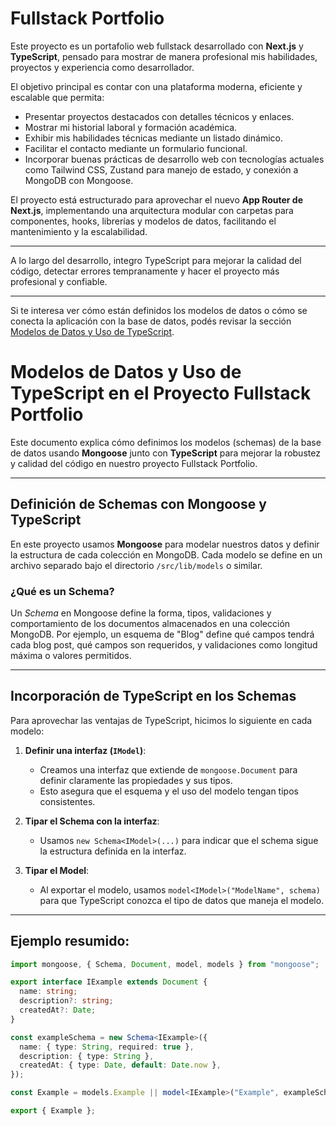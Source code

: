 # Fullstack Portfolio

Este proyecto es un portafolio web fullstack desarrollado con **Next.js** y **TypeScript**, pensado para mostrar de manera profesional mis habilidades, proyectos y experiencia como desarrollador.

El objetivo principal es contar con una plataforma moderna, eficiente y escalable que permita:

- Presentar proyectos destacados con detalles técnicos y enlaces.
- Mostrar mi historial laboral y formación académica.
- Exhibir mis habilidades técnicas mediante un listado dinámico.
- Facilitar el contacto mediante un formulario funcional.
- Incorporar buenas prácticas de desarrollo web con tecnologías actuales como Tailwind CSS, Zustand para manejo de estado, y conexión a MongoDB con Mongoose.

El proyecto está estructurado para aprovechar el nuevo **App Router de Next.js**, implementando una arquitectura modular con carpetas para componentes, hooks, librerías y modelos de datos, facilitando el mantenimiento y la escalabilidad.

---

A lo largo del desarrollo, integro TypeScript para mejorar la calidad del código, detectar errores tempranamente y hacer el proyecto más profesional y confiable.

---

Si te interesa ver cómo están definidos los modelos de datos o cómo se conecta la aplicación con la base de datos, podés revisar la sección [Modelos de Datos y Uso de TypeScript](./#modelos-de-datos-y-uso-de-typescript-en-el-proyecto-fullstack-portfolio).

# Modelos de Datos y Uso de TypeScript en el Proyecto Fullstack Portfolio

Este documento explica cómo definimos los modelos (schemas) de la base de datos usando **Mongoose** junto con **TypeScript** para mejorar la robustez y calidad del código en nuestro proyecto Fullstack Portfolio.

---

## Definición de Schemas con Mongoose y TypeScript

En este proyecto usamos **Mongoose** para modelar nuestros datos y definir la estructura de cada colección en MongoDB. Cada modelo se define en un archivo separado bajo el directorio `/src/lib/models` o similar.

### ¿Qué es un Schema?

Un _Schema_ en Mongoose define la forma, tipos, validaciones y comportamiento de los documentos almacenados en una colección MongoDB. Por ejemplo, un esquema de "Blog" define qué campos tendrá cada blog post, qué campos son requeridos, y validaciones como longitud máxima o valores permitidos.

---

## Incorporación de TypeScript en los Schemas

Para aprovechar las ventajas de TypeScript, hicimos lo siguiente en cada modelo:

1. **Definir una interfaz (`IModel`)**:

   - Creamos una interfaz que extiende de `mongoose.Document` para definir claramente las propiedades y sus tipos.
   - Esto asegura que el esquema y el uso del modelo tengan tipos consistentes.

2. **Tipar el Schema con la interfaz**:

   - Usamos `new Schema<IModel>(...)` para indicar que el schema sigue la estructura definida en la interfaz.

3. **Tipar el Model**:
   - Al exportar el modelo, usamos `model<IModel>("ModelName", schema)` para que TypeScript conozca el tipo de datos que maneja el modelo.

---

## Ejemplo resumido:

```ts
import mongoose, { Schema, Document, model, models } from "mongoose";

export interface IExample extends Document {
  name: string;
  description?: string;
  createdAt?: Date;
}

const exampleSchema = new Schema<IExample>({
  name: { type: String, required: true },
  description: { type: String },
  createdAt: { type: Date, default: Date.now },
});

const Example = models.Example || model<IExample>("Example", exampleSchema);

export { Example };
```
